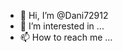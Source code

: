 - 👋 Hi, I’m @Dani72912
- 👀 I’m interested in ...
- 📫 How to reach me ...
<!---
Dani72912/Dani72912 is a ✨ special ✨ repository because its `README.md` (this file) appears on your GitHub profile.
You can click the Preview link to take a look at your changes.
--->
